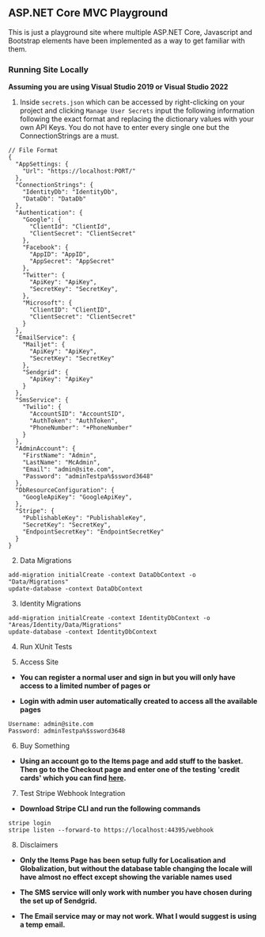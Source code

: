 ## ASP.NET Core MVC Playground

This is just a playground site where multiple ASP.NET Core, Javascript and Bootstrap elements have been implemented as a way to get familiar with them.

### Running Site Locally

**Assuming you are using Visual Studio 2019 or Visual Studio 2022**

1. Inside `secrets.json` which can be accessed by right-clicking on your project and clicking `Manage User Secrets`
input the following information following the exact format and replacing the dictionary values with your own API Keys. You do not have to enter every single one but the ConnectionStrings are a must.

```
// File Format
{
  "AppSettings: {
    "Url": "https://localhost:PORT/"
  },
  "ConnectionStrings": {
    "IdentityDb": "IdentityDb",
    "DataDb": "DataDb"
  },
  "Authentication": {
    "Google": {
      "ClientId": "ClientId",
      "ClientSecret": "ClientSecret"
    },
    "Facebook": {
      "AppID": "AppID",
      "AppSecret": "AppSecret"
    },
    "Twitter": {
      "ApiKey": "ApiKey",
      "SecretKey": "SecretKey",
    },
    "Microsoft": {
      "ClientID": "ClientID",
      "ClientSecret": "ClientSecret"
    }
  },
  "EmailService": {
    "Mailjet": {
      "ApiKey": "ApiKey",
      "SecretKey": "SecretKey"
    },
    "Sendgrid": {
      "ApiKey": "ApiKey"
    }
  },
  "SmsService": {
    "Twilio": {
      "AccountSID": "AccountSID",
      "AuthToken": "AuthToken",
      "PhoneNumber": "+PhoneNumber"
    }
  },
  "AdminAccount": {
    "FirstName": "Admin",
    "LastName": "McAdmin",
    "Email": "admin@site.com",
    "Password": "adminTestpa%$ssword3648"
  },
  "DbResourceConfiguration": {
    "GoogleApiKey": "GoogleApiKey",
  },
  "Stripe": {
    "PublishableKey": "PublishableKey",
    "SecretKey": "SecretKey",
    "EndpointSecretKey": "EndpointSecretKey"
  }
}
```

2. Data Migrations

```
add-migration initialCreate -context DataDbContext -o "Data/Migrations"
update-database -context DataDbContext
```

3. Identity Migrations

```
add-migration initialCreate -context IdentityDbContext -o "Areas/Identity/Data/Migrations"
update-database -context IdentityDbContext
```
4. Run XUnit Tests

5. Access Site

* **You can register a normal user and sign in but you will only have access to a limited number of pages or**

* **Login with admin user automatically created to access all the available pages**

```
Username: admin@site.com
Password: adminTestpa%$ssword3648
```

6. Buy Something

* **Using an account go to the Items page and add stuff to the basket. Then go to the Checkout page and enter one of the testing 'credit cards' which you can find [here](https://stripe.com/docs/checkout/quickstart#testing).**

7. Test Stripe Webhook Integration

* **Download Stripe CLI and run the following commands**

```
stripe login
stripe listen --forward-to https://localhost:44395/webhook
```

8. Disclaimers

* **Only the Items Page has been setup fully for Localisation and Globalization, but without the database table changing the locale will have almost no effect except showing the variable names used**

* **The SMS service will only work with number you have chosen during the set up of Sendgrid.**

* **The Email service may or may not work. What I would suggest is using a temp email.**
